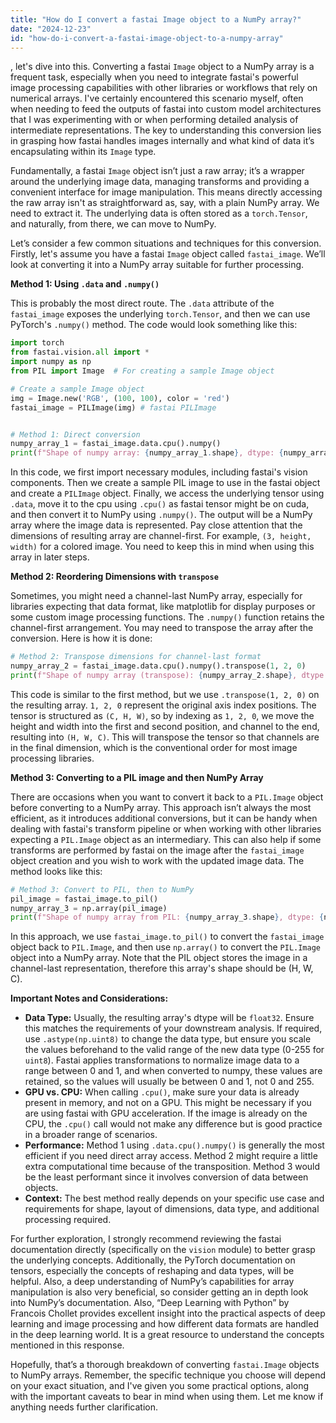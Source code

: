```yaml
---
title: "How do I convert a fastai Image object to a NumPy array?"
date: "2024-12-23"
id: "how-do-i-convert-a-fastai-image-object-to-a-numpy-array"
---
```


, let's dive into this. Converting a fastai `Image` object to a NumPy array is a frequent task, especially when you need to integrate fastai's powerful image processing capabilities with other libraries or workflows that rely on numerical arrays. I've certainly encountered this scenario myself, often when needing to feed the outputs of fastai into custom model architectures that I was experimenting with or when performing detailed analysis of intermediate representations. The key to understanding this conversion lies in grasping how fastai handles images internally and what kind of data it’s encapsulating within its `Image` type.

Fundamentally, a fastai `Image` object isn’t just a raw array; it’s a wrapper around the underlying image data, managing transforms and providing a convenient interface for image manipulation. This means directly accessing the raw array isn't as straightforward as, say, with a plain NumPy array. We need to extract it. The underlying data is often stored as a `torch.Tensor`, and naturally, from there, we can move to NumPy.

Let’s consider a few common situations and techniques for this conversion. Firstly, let's assume you have a fastai `Image` object called `fastai_image`. We’ll look at converting it into a NumPy array suitable for further processing.

**Method 1: Using `.data` and `.numpy()`**

This is probably the most direct route. The `.data` attribute of the `fastai_image` exposes the underlying `torch.Tensor`, and then we can use PyTorch's `.numpy()` method. The code would look something like this:

```python
import torch
from fastai.vision.all import *
import numpy as np
from PIL import Image  # For creating a sample Image object

# Create a sample Image object
img = Image.new('RGB', (100, 100), color = 'red')
fastai_image = PILImage(img) # fastai PILImage


# Method 1: Direct conversion
numpy_array_1 = fastai_image.data.cpu().numpy()
print(f"Shape of numpy array: {numpy_array_1.shape}, dtype: {numpy_array_1.dtype}")
```

In this code, we first import necessary modules, including fastai's vision components. Then we create a sample PIL image to use in the fastai object and create a `PILImage` object. Finally, we access the underlying tensor using `.data`, move it to the cpu using `.cpu()` as fastai tensor might be on cuda, and then convert it to NumPy using `.numpy()`. The output will be a NumPy array where the image data is represented. Pay close attention that the dimensions of resulting array are channel-first. For example, `(3, height, width)` for a colored image. You need to keep this in mind when using this array in later steps.

**Method 2: Reordering Dimensions with `transpose`**

Sometimes, you might need a channel-last NumPy array, especially for libraries expecting that data format, like matplotlib for display purposes or some custom image processing functions. The `.numpy()` function retains the channel-first arrangement. You may need to transpose the array after the conversion. Here is how it is done:

```python
# Method 2: Transpose dimensions for channel-last format
numpy_array_2 = fastai_image.data.cpu().numpy().transpose(1, 2, 0)
print(f"Shape of numpy array (transpose): {numpy_array_2.shape}, dtype: {numpy_array_2.dtype}")
```

This code is similar to the first method, but we use `.transpose(1, 2, 0)` on the resulting array. `1, 2, 0` represent the original axis index positions. The tensor is structured as `(C, H, W)`, so by indexing as `1, 2, 0`, we move the height and width into the first and second position, and channel to the end, resulting into `(H, W, C)`. This will transpose the tensor so that channels are in the final dimension, which is the conventional order for most image processing libraries.

**Method 3: Converting to a PIL image and then NumPy Array**

There are occasions when you want to convert it back to a `PIL.Image` object before converting to a NumPy array. This approach isn’t always the most efficient, as it introduces additional conversions, but it can be handy when dealing with fastai's transform pipeline or when working with other libraries expecting a `PIL.Image` object as an intermediary. This can also help if some transforms are performed by fastai on the image after the `fastai_image` object creation and you wish to work with the updated image data. The method looks like this:

```python
# Method 3: Convert to PIL, then to NumPy
pil_image = fastai_image.to_pil()
numpy_array_3 = np.array(pil_image)
print(f"Shape of numpy array from PIL: {numpy_array_3.shape}, dtype: {numpy_array_3.dtype}")
```

In this approach, we use `fastai_image.to_pil()` to convert the `fastai_image` object back to `PIL.Image`, and then use `np.array()` to convert the `PIL.Image` object into a NumPy array. Note that the PIL object stores the image in a channel-last representation, therefore this array's shape should be (H, W, C).

**Important Notes and Considerations:**

*   **Data Type:** Usually, the resulting array's dtype will be `float32`. Ensure this matches the requirements of your downstream analysis. If required, use `.astype(np.uint8)` to change the data type, but ensure you scale the values beforehand to the valid range of the new data type (0-255 for `uint8`). Fastai applies transformations to normalize image data to a range between 0 and 1, and when converted to numpy, these values are retained, so the values will usually be between 0 and 1, not 0 and 255.
*   **GPU vs. CPU:** When calling `.cpu()`, make sure your data is already present in memory, and not on a GPU. This might be necessary if you are using fastai with GPU acceleration. If the image is already on the CPU, the `.cpu()` call would not make any difference but is good practice in a broader range of scenarios.
*   **Performance:** Method 1 using `.data.cpu().numpy()` is generally the most efficient if you need direct array access. Method 2 might require a little extra computational time because of the transposition. Method 3 would be the least performant since it involves conversion of data between objects.
*   **Context:** The best method really depends on your specific use case and requirements for shape, layout of dimensions, data type, and additional processing required.

For further exploration, I strongly recommend reviewing the fastai documentation directly (specifically on the `vision` module) to better grasp the underlying concepts. Additionally, the PyTorch documentation on tensors, especially the concepts of reshaping and data types, will be helpful. Also, a deep understanding of NumPy’s capabilities for array manipulation is also very beneficial, so consider getting an in depth look into NumPy’s documentation. Also, “Deep Learning with Python” by Francois Chollet provides excellent insight into the practical aspects of deep learning and image processing and how different data formats are handled in the deep learning world. It is a great resource to understand the concepts mentioned in this response.

Hopefully, that’s a thorough breakdown of converting `fastai.Image` objects to NumPy arrays. Remember, the specific technique you choose will depend on your exact situation, and I've given you some practical options, along with the important caveats to bear in mind when using them. Let me know if anything needs further clarification.
